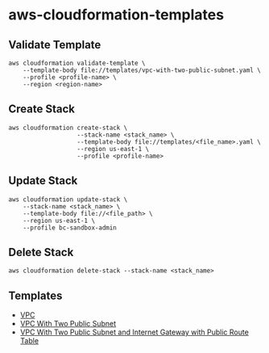 # aws-cloudformation-templates

## Validate Template

```
aws cloudformation validate-template \
    --template-body file://templates/vpc-with-two-public-subnet.yaml \
    --profile <profile-name> \
    --region <region-name>
```

## Create Stack

```
aws cloudformation create-stack \
                   --stack-name <stack_name> \
                   --template-body file://templates/<file_name>.yaml \
                   --region us-east-1 \
                   --profile <profile-name>

```

## Update Stack

```
aws cloudformation update-stack \ 
    --stack-name <stack_name> \ 
    --template-body file://<file_path> \
    --region us-east-1 \
    --profile bc-sandbox-admin
```


## Delete Stack

```
aws cloudformation delete-stack --stack-name <stack_name>
```

## Templates

- [VPC](./templates/vpc.yaml)
- [VPC With Two Public Subnet](./templates/vpc-with-two-public-subnet.yaml)
- [VPC With Two Public Subnet and Internet Gateway with Public Route Table](./templates/vpc-two-public-subnet-internet-gateway-and-public-route-table.yaml)
